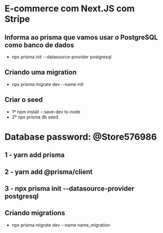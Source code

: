 # E-commerce com Next.JS com Stripe

## Informa ao prisma que vamos usar o PostgreSQL como banco de dados

- npx prisma init --datasource-provider postgresql

## Criando uma migration

- npx prisma migrate dev --name init

## Criar o seed

- 1º npm install --save-dev ts-node
- 2º npx prisma db seed

# Database password: @Store576986

## 1 - yarn add prisma

## 2 - yarn add @prisma/client

## 3 - npx prisma init --datasource-provider postgresql

## Criando migrations

- npx prisma migrate dev --name name_migration
